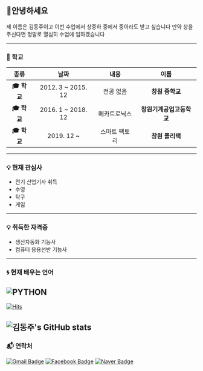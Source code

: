 :wave:안녕하세요
---
제 이름은 김동주이고 이번 수업에서 상중하 중에서 중이라도 받고 싶습니다
만약 상을 주신다면 정말로 열심히 수업에 임하겠습니다

---

### :purple_heart: 학교

| **종류** | **날짜** | **내용** | **이름** |
|:--------:|:--------:|:--------:|:--------:|
| **:mortar_board: 학교** | 2012. 3 ~ 2015. 12 | 전공 없음 | **창원 중학교** |
| **:mortar_board: 학교** | 2016. 1 ~ 2018. 12 | 메카트로닉스 | **창원기계공업고등학교** |
| **:mortar_board: 학교** | 2019. 12 ~ | 스마트 팩토리 | **창원 폴리택** |
---

### :bulb: 현재 관심사
- 전기 산업기사 취득
- 수영
- 탁구
- 게임
---

### :bulb: 취득한 자격증
- 생산자동화 기능사
- 컴퓨터 응용선반 기능사

---
### :cyclone: 현재 배우는 언어 
![PYTHON](https://img.shields.io/badge/PYTHON-%E2%98%85%E2%98%85%E2%98%85%E2%98%85%E2%98%85-0696D7?style=plastic&logo=Python&logoColor=white)
---
[![Hits](https://hits.seeyoufarm.com/api/count/incr/badge.svg?url=https%3A%2F%2Fgithub.com%2FdongjuKimd&count_bg=%2379C83D&title_bg=%23555555&icon=&icon_color=%23E7E7E7&title=hits&edge_flat=false)](https://hits.seeyoufarm.com)

![김동주's GitHub stats](https://github-readme-stats.vercel.app/api?username=kim-dongju&show_icons=true&theme=radical)
---


### :mailbox_with_mail: 연락처
[![Gmail Badge](https://img.shields.io/badge/Gmail-d14836?style=flat-square&logo=Gmail&logoColor=white&link=mailto:dongju0320@gmail.com)](mailto:dongju0320@gmail.com) [![Facebook Badge](https://img.shields.io/badge/facebook-1877f2?style=flat-square&logo=facebook&logoColor=white&link=https://)](https://www.facebook.com/)
[![Naver Badge](https://img.shields.io/badge/Naver-03C75A?style=flat-square&logo=Naver&logoColor=white&link=mailto:rlaehdwn0320@naver.com)](mailto:rlaehdwn0320@naver.com)













